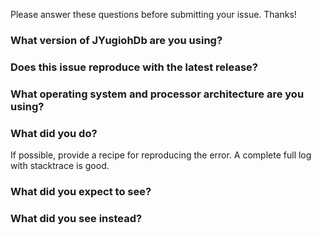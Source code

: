 Please answer these questions before submitting your issue. Thanks!

### What version of JYugiohDb are you using?



### Does this issue reproduce with the latest release?



### What operating system and processor architecture are you using?



### What did you do?

If possible, provide a recipe for reproducing the error.
A complete full log with stacktrace is good.



### What did you expect to see?



### What did you see instead?


